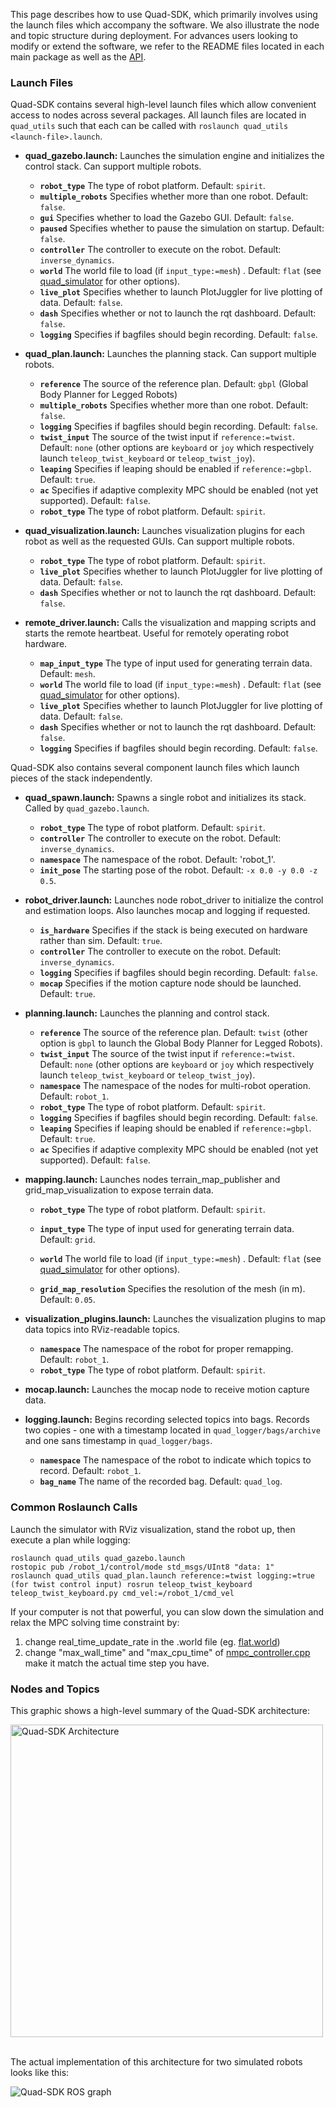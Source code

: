 This page describes how to use Quad-SDK, which primarily involves using the launch files which accompany the software. We also illustrate the node and topic structure during deployment. For advances users looking to modify or extend the software, we refer to the README files located in each main package as well as the [API](https://robomechanics.github.io/quad-sdk/).

### Launch Files

Quad-SDK contains several high-level launch files which allow convenient access to nodes across several packages. All launch files are located in `quad_utils` such that each can be called with `roslaunch quad_utils <launch-file>.launch`.

* **quad_gazebo.launch:** Launches the simulation engine and initializes the control stack. Can support multiple robots.

     - **`robot_type`** The type of robot platform. Default: `spirit`.
     - **`multiple_robots`** Specifies whether more than one robot. Default: `false`.
     - **`gui`** Specifies whether to load the Gazebo GUI. Default: `false`.
     - **`paused`** Specifies whether to pause the simulation on startup. Default: `false`.
     - **`controller`** The controller to execute on the robot. Default: `inverse_dynamics`.
     - **`world`** The world file to load (if `input_type:=mesh`) . Default: `flat` (see [quad_simulator](https://github.com/robomechanics/quad-sdk/tree/main/quad_simulator) for other options).
     - **`live_plot`** Specifies whether to launch PlotJuggler for live plotting of data. Default: `false`.
     - **`dash`** Specifies whether or not to launch the rqt dashboard. Default: `false`.
     - **`logging`** Specifies if bagfiles should begin recording. Default: `false`.

* **quad_plan.launch:** Launches the planning stack. Can support multiple robots.

     - **`reference`** The source of the reference plan. Default: `gbpl` (Global Body Planner for Legged Robots)
     - **`multiple_robots`** Specifies whether more than one robot. Default: `false`.
     - **`logging`** Specifies if bagfiles should begin recording. Default: `false`.
     - **`twist_input`** The source of the twist input if `reference:=twist`. Default: `none` (other options are `keyboard` or `joy` which respectively launch `teleop_twist_keyboard` or `teleop_twist_joy`).
     - **`leaping`** Specifies if leaping should be enabled if `reference:=gbpl`. Default: `true`.
     - **`ac`** Specifies if adaptive complexity MPC should be enabled (not yet supported). Default: `false`.
     - **`robot_type`** The type of robot platform. Default: `spirit`.

* **quad_visualization.launch:** Launches visualization plugins for each robot as well as the requested GUIs. Can support multiple robots.

     - **`robot_type`** The type of robot platform. Default: `spirit`.
     - **`live_plot`** Specifies whether to launch PlotJuggler for live plotting of data. Default: `false`.
     - **`dash`** Specifies whether or not to launch the rqt dashboard. Default: `false`.

* **remote_driver.launch:** Calls the visualization and mapping scripts and starts the remote heartbeat. Useful for remotely operating robot hardware.

     - **`map_input_type`** The type of input used for generating terrain data. Default: `mesh`.
     - **`world`** The world file to load (if `input_type:=mesh`) . Default: `flat` (see [quad_simulator](../../tree/main/quad_simulator) for other options).
     - **`live_plot`** Specifies whether to launch PlotJuggler for live plotting of data. Default: `false`.
     - **`dash`** Specifies whether or not to launch the rqt dashboard. Default: `false`.
     - **`logging`** Specifies if bagfiles should begin recording. Default: `false`.

Quad-SDK also contains several component launch files which launch pieces of the stack independently. 

* **quad_spawn.launch:** Spawns a single robot and initializes its stack. Called by `quad_gazebo.launch`.

     - **`robot_type`** The type of robot platform. Default: `spirit`.
     - **`controller`** The controller to execute on the robot. Default: `inverse_dynamics`.
     - **`namespace`** The namespace of the robot. Default: 'robot_1'.
     - **`init_pose`** The starting pose of the robot. Default: `-x 0.0 -y 0.0 -z 0.5`.

* **robot_driver.launch:** Launches node robot_driver to initialize the control and estimation loops. Also launches mocap and logging if requested.

     - **`is_hardware`** Specifies if the stack is being executed on hardware rather than sim. Default: `true`.
     - **`controller`** The controller to execute on the robot. Default: `inverse_dynamics`.
     - **`logging`** Specifies if bagfiles should begin recording. Default: `false`.
     - **`mocap`** Specifies if the motion capture node should be launched. Default: `true`.

* **planning.launch:** Launches the planning and control stack.

     - **`reference`** The source of the reference plan. Default: `twist` (other option is `gbpl` to launch the Global Body Planner for Legged Robots).
     - **`twist_input`** The source of the twist input if `reference:=twist`. Default: `none` (other options are `keyboard` or `joy` which respectively launch `teleop_twist_keyboard` or `teleop_twist_joy`).
     - **`namespace`** The namespace of the nodes for multi-robot operation. Default: `robot_1`.
     - **`robot_type`** The type of robot platform. Default: `spirit`.
     - **`logging`** Specifies if bagfiles should begin recording. Default: `false`.
     - **`leaping`** Specifies if leaping should be enabled if `reference:=gbpl`. Default: `true`.
     - **`ac`** Specifies if adaptive complexity MPC should be enabled (not yet supported). Default: `false`.

* **mapping.launch:** Launches nodes terrain_map_publisher and grid_map_visualization to expose terrain data.

     - **`robot_type`** The type of robot platform. Default: `spirit`.
     - **`input_type`** The type of input used for generating terrain data. Default: `grid`.

     - **`world`** The world file to load (if `input_type:=mesh`) . Default: `flat` (see [quad_simulator](../../tree/main/quad_simulator) for other options).
     - **`grid_map_resolution`** Specifies the resolution of the mesh (in m). Default: `0.05`.

* **visualization_plugins.launch:** Launches the visualization plugins to map data topics into RViz-readable topics.

     - **`namespace`** The namespace of the robot for proper remapping. Default: `robot_1`.
     - **`robot_type`** The type of robot platform. Default: `spirit`.

* **mocap.launch:** Launches the mocap node to receive motion capture data.

* **logging.launch:** Begins recording selected topics into bags. Records two copies - one with a timestamp located in `quad_logger/bags/archive` and one sans timestamp in `quad_logger/bags`.

     - **`namespace`** The namespace of the robot to indicate which topics to record. Default: `robot_1`.
     - **`bag_name`** The name of the recorded bag. Default: `quad_log`.

### Common Roslaunch Calls
Launch the simulator with RViz visualization, stand the robot up, then execute a plan while logging:
```
roslaunch quad_utils quad_gazebo.launch
rostopic pub /robot_1/control/mode std_msgs/UInt8 "data: 1"
roslaunch quad_utils quad_plan.launch reference:=twist logging:=true
(for twist control input) rosrun teleop_twist_keyboard teleop_twist_keyboard.py cmd_vel:=/robot_1/cmd_vel
```
If your computer is not that powerful, you can slow down the simulation and relax the MPC solving time constraint by:
1. change real_time_update_rate in the .world file (eg. [flat.world](https://github.com/robomechanics/quad-sdk/blob/main/quad_simulator/gazebo_scripts/worlds/flat/flat.world)) 
2. change "max_wall_time" and "max_cpu_time" of [nmpc_controller.cpp](https://github.com/robomechanics/quad-sdk/blob/main/nmpc_controller/src/nmpc_controller.cpp) make it match the actual time step you have.

### Nodes and Topics

This graphic shows a high-level summary of the Quad-SDK architecture:

<img src="https://github.com/robomechanics/quad-sdk/blob/main/doc/quad_sdk_architecture.png" alt="Quad-SDK Architecture" height="500"/>
<br/><br/>

The actual implementation of this architecture for two simulated robots looks like this:

![Quad-SDK ROS graph](https://github.com/robomechanics/quad-sdk/blob/main/doc/ros_graph.png)